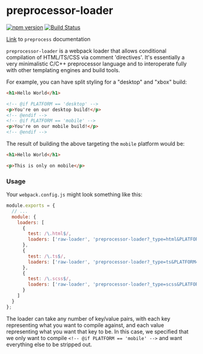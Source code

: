 # preprocessor-loader

[![npm version](https://badge.fury.io/js/webpack-preprocessor-loader.svg)](https://badge.fury.io/js/webpackpreprocessor-loader)
[![Build Status](https://travis-ci.org/WatchBeam/webpack-preprocessor-loader.svg?branch=master)](https://travis-ci.org/WatchBeam/preprocessor-loader)

[Link](https://github.com/jsoverson/preprocess/blob/master/README.md) to `preprocess` documentation

`preprocessor-loader` is a webpack loader that allows conditional compilation of HTML/TS/CSS via comment 'directives'. It's essentially a very minimalistic C/C++ preprocessor language and to interoperate fully with other templating engines and build tools.

For example, you can have split styling for a "desktop" and "xbox" build:

```html
<h1>Hello World</h1>

<!-- @if PLATFORM == 'desktop' -->
<p>You're on our desktop build!</p>
<!-- @endif -->
<!-- @if PLATFORM == 'mobile' -->
<p>You're on our mobile build!</p>
<!-- @endif -->
```

The result of building the above targeting the `mobile` platform would be:

```html
<h1>Hello World</h1>

<p>This is only on mobile</p>
```

### Usage

Your `webpack.config.js` might look something like this:

```js
module.exports = {
  // ...
  module: {
    loaders: [
      {
        test: /\.html$/,
        loaders: ['raw-loader', 'preprocessor-loader?_type=html&PLATFORM=' + platform]
      },
      {
        test: /\.ts$/,
        loaders: ['raw-loader', 'preprocessor-loader?_type=ts&PLATFORM=' + platform]
      },
      {
        test: /\.scss$/,
        loaders: ['raw-loader', 'preprocessor-loader?_type=scss&PLATFORM=' + platform]
      }
    ]
  }
};
```

The loader can take any number of key/value pairs, with each key representing what you want to compile against, and each value representing what you want that key to be. In this case, we specified that we only want to compile `<!-- @if PLATFORM == 'mobile' -->` and want everything else to be stripped out.
